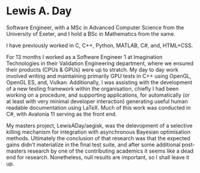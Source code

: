 # Lewis A. Day

Software Engineer, with a MSc in Advanced Computer Science from the University of Exeter, and I hold a BSc in Mathematics from the same.

I have previously worked in C, C++, Python, MATLAB, C#, and, HTML+CSS.

For 13 months I worked as a Software Engineer 1 at Imagination Technologies in their Validation Engineering department, where we ensured their products (CPUs & GPUs) were up to stratch. My day to day work involved writing and maintaining primarily GPU tests in C++ using OpenGL, OpenGL ES, and, Vulkan. Additionally, I was assisting with the development of a new testing framework within the organisation, chiefly I had been working on a procedure, and supporting applications, for automatically (or at least with very minimal developer interaction) generating useful human readable documentation using LaTeX. Much of this work was conducted in C#, with Avalonia 11 serving as the front end.

My masters project, LewisADay/aegisk, was the delevopment of a selective killing mechanism for integration with asynchronous Bayesian optimisation methods. Ultimately the conclusion of that research was that the expected gains didn't materialize in the final test suite, and after some additional post-masters research by one of the contributing academics it seems like a dead end for research. Nonetheless, null results are important, so I shall leave it up.
